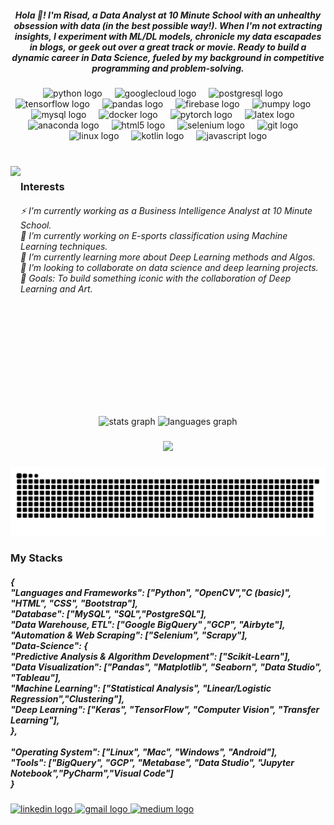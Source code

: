<h5 align="center">Hola 👋! I'm Risad, a Data Analyst at 10 Minute School with an unhealthy obsession with data (in the best possible way!).  When I'm not extracting insights, I experiment with ML/DL models, chronicle my data escapades in blogs, or geek out over a great track or movie.  Ready to build a dynamic career in Data Science, fueled by my background in competitive programming and problem-solving.</h5>

###

<div align="center">
  <img src="https://cdn.jsdelivr.net/gh/devicons/devicon/icons/python/python-original.svg" height="35" alt="python logo"  />
  <img width="12" />
  <img src="https://cdn.jsdelivr.net/gh/devicons/devicon/icons/googlecloud/googlecloud-original.svg" height="35" alt="googlecloud logo"  />
  <img width="12" />
  <img src="https://cdn.jsdelivr.net/gh/devicons/devicon/icons/postgresql/postgresql-original.svg" height="35" alt="postgresql logo"  />
  <img width="12" />
  <img src="https://cdn.jsdelivr.net/gh/devicons/devicon/icons/tensorflow/tensorflow-original.svg" height="35" alt="tensorflow logo"  />
  <img width="12" />
  <img src="https://cdn.jsdelivr.net/gh/devicons/devicon/icons/pandas/pandas-original.svg" height="35" alt="pandas logo"  />
  <img width="12" />
  <img src="https://cdn.jsdelivr.net/gh/devicons/devicon/icons/firebase/firebase-plain.svg" height="35" alt="firebase logo"  />
  <img width="12" />
  <img src="https://cdn.jsdelivr.net/gh/devicons/devicon/icons/numpy/numpy-original.svg" height="35" alt="numpy logo"  />
  <img width="12" />
  <img src="https://cdn.jsdelivr.net/gh/devicons/devicon/icons/mysql/mysql-original.svg" height="35" alt="mysql logo"  />
  <img width="12" />
  <img src="https://cdn.jsdelivr.net/gh/devicons/devicon/icons/docker/docker-original.svg" height="35" alt="docker logo"  />
  <img width="12" />
  <img src="https://cdn.jsdelivr.net/gh/devicons/devicon/icons/pytorch/pytorch-original.svg" height="35" alt="pytorch logo"  />
  <img width="12" />
  <img src="https://cdn.simpleicons.org/latex/008080" height="35" alt="latex logo"  />
  <img width="12" />
  <img src="https://cdn.jsdelivr.net/gh/devicons/devicon/icons/anaconda/anaconda-original.svg" height="35" alt="anaconda logo"  />
  <img width="12" />
  <img src="https://cdn.jsdelivr.net/gh/devicons/devicon/icons/html5/html5-original.svg" height="35" alt="html5 logo"  />
  <img width="12" />
  <img src="https://cdn.jsdelivr.net/gh/devicons/devicon/icons/selenium/selenium-original.svg" height="35" alt="selenium logo"  />
  <img width="12" />
  <img src="https://cdn.jsdelivr.net/gh/devicons/devicon/icons/git/git-original.svg" height="35" alt="git logo"  />
  <img width="12" />
  <img src="https://cdn.jsdelivr.net/gh/devicons/devicon/icons/linux/linux-original.svg" height="35" alt="linux logo"  />
  <img width="12" />
  <img src="https://cdn.jsdelivr.net/gh/devicons/devicon/icons/kotlin/kotlin-original.svg" height="35" alt="kotlin logo"  />
  <img width="12" />
  <img src="https://cdn.jsdelivr.net/gh/devicons/devicon/icons/javascript/javascript-original.svg" height="35" alt="javascript logo"  />
</div>

###

<br clear="both">

<img align="left" height="400" src="https://github.com/Risad-Raihan/Necessary_imges/blob/main/Computer%20Geeks.png?raw=true"  />

### Interests

<h6 align="left">⚡ I'm currently working as a Business Intelligence Analyst at 10 Minute School.<br>🔭 I’m currently working on E-sports  classification using Machine Learning techniques.<br>🌱 I’m currently learning more about Deep Learning methods and Algos.<br>👯 I’m looking to collaborate on data science and deep learning projects.<br>🥅 Goals: To build something iconic with the collaboration of Deep Learning and Art.<br>

###

<br clear="both">

<div align="center">
  <img src="https://github-readme-stats.vercel.app/api?username=Risad-Raihan&hide_title=false&hide_rank=false&show_icons=true&include_all_commits=true&count_private=true&disable_animations=false&theme=dracula&locale=en&hide_border=false&order=1" height="150" alt="stats graph"  />
  <img src="https://github-readme-stats.vercel.app/api/top-langs?username=Risad-Raihan&locale=en&hide_title=false&layout=compact&card_width=320&langs_count=5&theme=dracula&hide_border=false&order=2" height="150" alt="languages graph"  />
</div>

### 

<div align="center">
  <img src="https://profile-counter.glitch.me/Risad-Raihan/count.svg?"  />
</div>

###

<img src="https://raw.githubusercontent.com/Risad-Raihan/Risad-Raihan/output/snake.svg" alt="Snake animation" />

### My Stacks

<h5 align="left">{<br>  "Languages and Frameworks": ["Python", "OpenCV","C (basic)", "HTML", "CSS", "Bootstrap"],<br>  "Database": ["MySQL", "SQL","PostgreSQL"],<br>  "Data Warehouse, ETL": ["Google BigQuery" ,"GCP", "Airbyte"],<br>  "Automation & Web Scraping": ["Selenium", "Scrapy"],<br>  "Data-Science": {<br>    "Predictive Analysis & Algorithm Development": ["Scikit-Learn"],<br>    "Data Visualization": ["Pandas", "Matplotlib", "Seaborn", "Data Studio", "Tableau"],<br>    "Machine Learning": ["Statistical Analysis", "Linear/Logistic Regression","Clustering"],<br>    "Deep Learning": ["Keras", "TensorFlow", "Computer Vision", "Transfer Learning"],<br>  },<br><br>  "Operating System": ["Linux", "Mac", "Windows", "Android"],<br>  "Tools": ["BigQuery", "GCP", "Metabase", "Data Studio", "Jupyter Notebook","PyCharm","Visual Code"] <br>}</h5>

###

<div align="left">
  <a href="https://www.linkedin.com/in/risad-raihan-malik/" target="_blank">
    <img src="https://raw.githubusercontent.com/maurodesouza/profile-readme-generator/master/src/assets/icons/social/linkedin/default.svg" width="52" height="40" alt="linkedin logo"  />
  </a>
  <a href="rrmalik66@gmail.com" target="_blank">
    <img src="https://raw.githubusercontent.com/maurodesouza/profile-readme-generator/master/src/assets/icons/social/gmail/default.svg" width="52" height="40" alt="gmail logo"  />
  </a>
  <a href="https://medium.com/@risadwrites" target="_blank">
    <img src="https://raw.githubusercontent.com/maurodesouza/profile-readme-generator/master/src/assets/icons/social/medium/default.svg" width="52" height="40" alt="medium logo"  />
  </a>
</div>

###

